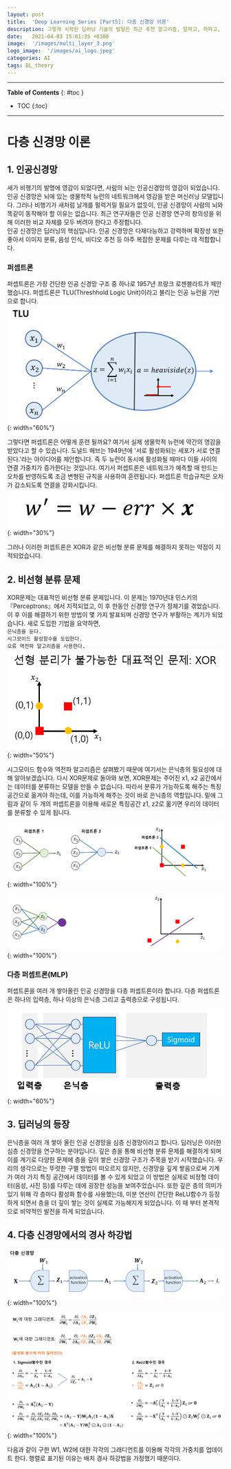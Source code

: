 ```yaml
---
layout: post
title:  'Deep Learning Series [Part5]: 다층 신경망 이론'
description: 그렇게 시작된 딥러닝 기술의 발달은 최근 추천 알고리즘, 알파고, 파파고, 자율 주행 등 많은 분야에서 엄청난 변화를 가져오고 있습니다.
date:   2021-04-03 15:01:35 +0300
image:  '/images/multi_layer_3.png'
logo_image:  '/images/ai_logo.jpeg'
categories: AI
tags: DL_theory
---
```

---

**Table of Contents**
{: #toc }
*  TOC
{:toc}

---

# 다층 신경망 이론

## 1. 인공신경망  

새가 비행기의 발명에 영감이 되었다면, 사람의 뇌는 인공신경망의 영감이 되었습니다. 인공 신경망은 뇌에 있는 생물학적 뉴런의 네트워크에서 영감을 받은 머신러닝 모델입니다. 그러나 비행기가 새처럼 날개를 펄럭거릴 필요가 없듯이, 인공 신경망이 사람의 뇌와 똑같이 동작해야 할 이유는 없습니다. 최근 연구자들은 인공 신경망 연구의 창의성을 위해 이러한 비교 자체를 모두 버려야 한다고 주장합니다.  
인공 신경망은 딥러닝의 핵심입니다. 인공 신경망은 다재다능하고 강력하며 확장성 또한 좋아서 이미지 분류, 음성 인식, 비디오 추천 등 아주 복잡한 문제를 다루는 데 적합합니다.  

### 퍼셉트론  
퍼셉트론은 가장 간단한 인공 신경망 구조 중 하나로 1957년 프랑크 로젠블라트가 제안했습니다. 퍼셉트론은 TLU(Threshhold Logic Unit)이라고 불리는 인공 뉴런을 기반으로 합니다.  
![](/images/TLU.png){: width="60%"}  

그렇다면 퍼셉트론은 어떻게 훈련 될까요? 여기서 실제 생물학적 뉴런에 약간의 영감을 받았다고 할 수 있습니다. 도널드 헤브는 1949년에 '서로 활성화되는 세포가 서로 연결된다.'라는 아이디어를 제안합니다. 즉 두 뉴런이 동시에 활성화될 때마다 이들 사이의 연결 가중치가 증가한다는 것입니다. 여기서 퍼셉트론은 네트워크가 예측할 때 만드는 오차를 반영하도록 조금 변형된 규칙을 사용하여 훈련됩니다. 퍼셉트론 학습규칙은 오차가 감소되도록 연결을 강화시킵니다.  
![](/images/TLU_1.png){: width="30%"}  

그러나 이러한 퍼셉트론은 XOR과 같은 비선형 분류 문제를 해결하지 못하는 약점이 지적되었습니다.  

## 2. 비선형 분류 문제
XOR문제는 대표적인 비선형 분류 문제입니다. 이 문제는 1970년대 민스키의 『Perceptrons』에서 지적되었고, 이 후 한동안 신경망 연구가 정체기를 겪었습니다. 이 후 이를 해결하기 위한 방법이 몇 가지 발표되며 신경망 연구가 부활하는 계기가 되었습니다. 새로 도입한 기법을 요약하면,  
`은닉층을 둔다.`  
`시그모이드 활성함수를 도입한다.`  
`오류 역전파 알고리즘을 사용한다.`  
![](/images/multi_layer_0.png){: width="50%"}  

시그모이드 함수와 역전파 알고리즘은 살펴봤기 때문에 여기서는 은닉층의 필요성에 대해 알아보겠습니다. 다시 XOR문제로 돌아와 보면, XOR문제는 주어진 x1, x2 공간에서는 데이터를 분류하는 모델을 만들 수 없습니다. 따라서 분류가 가능하도록 해주는 특징공간으로 옮겨야 하는데, 이를 가능하게 해주는 것이 바로 은닉층의 역할입니다. 밑에 그림과 같이 두 개의 퍼셉트론을 이용해 새로운 특징공간 z1, z2로 옮기면 우리의 데이터를 분류할 수 있게 됩니다.  

![](/images/multi_layer_1.png){: width="100%"}

![](/images/multi_layer_2.png){: width="100%"}  

### 다층 퍼셉트론(MLP)  

퍼셉트론을 여러 개 쌓아올린 인공 신경망을 다층 퍼셉트론이라 합니다. 다층 퍼셉트론은 하나의 입력층, 하나 이상의 은닉층 그리고 출력층으로 구성됩니다.  

![](/images/MLP.png){: width="60%"}  



## 3. 딥러닝의 등장  
은닉층을 여러 개 쌓아 올린 인공 신경망을 심층 신경망이라고 합니다. 딥러닝은 이러한 심층 신경망을 연구하는 분야입니다. 깊은 층을 통해 비선형 분류 문제를 해결하게 되며 이를 계기로 다양한 문제에 층을 깊이 쌓은 신경망 구조가 주목을 받기 시작했습니다. 우리의 생각으로는 뚜렷한 구별 방법이 떠오르지 않지만, 신경망을 깊게 쌓음으로써 기계가 여러 가지 특징 공간에서 데이터를 볼 수 있게 되었고 이 방법은 실제로 비정형 데이터(음성, 사진 등)를 다루는 데에 굉장한 성능을 보여주었습니다. 또한 깊은 층의 의미가 있기 위해 각 층마다 활성화 함수를 사용했는데, 미분 연산이 간단한 ReLU함수가 등장하게 되면서 층을 더 깊이 쌓는 것이 실제로 가능해지게 되었습니다. 이 때 부터 본격적으로 비약적인 발전을 하게 되었습니다.  

## 4. 다층 신경망에서의 경사 하강법  

![](/images/multi_layer_3.png){: width="100%"}  

![](/images/multi_layer_4.png){: width="100%"}  

다음과 같이 구한 W1, W2에 대한 각각의 그래디언트를 이용해 각각의 가중치를 업데이트 한다. 행렬로 표기된 이유는 배치 경사 하강법을 가정했기 때문이다.  

